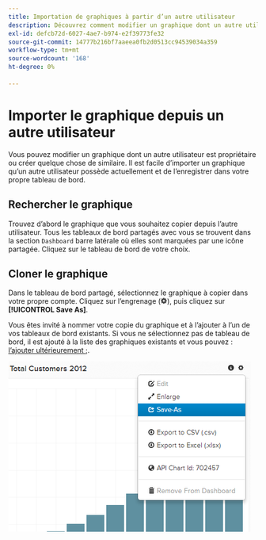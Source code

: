 ```yaml
---
title: Importation de graphiques à partir d’un autre utilisateur
description: Découvrez comment modifier un graphique dont un autre utilisateur est propriétaire ou créer quelque chose de similaire.
exl-id: defcb72d-6027-4ae7-b974-e2f39773fe32
source-git-commit: 14777b216bf7aaeea0fb2d0513cc94539034a359
workflow-type: tm+mt
source-wordcount: '168'
ht-degree: 0%

---
```


# Importer le graphique depuis un autre utilisateur

Vous pouvez modifier un graphique dont un autre utilisateur est propriétaire ou créer quelque chose de similaire. Il est facile d’importer un graphique qu’un autre utilisateur possède actuellement et de l’enregistrer dans votre propre tableau de bord.

## Rechercher le graphique

Trouvez d’abord le graphique que vous souhaitez copier depuis l’autre utilisateur. Tous les tableaux de bord partagés avec vous se trouvent dans la section `Dashboard` barre latérale où elles sont marquées par une icône partagée. Cliquez sur le tableau de bord de votre choix.

## Cloner le graphique

Dans le tableau de bord partagé, sélectionnez le graphique à copier dans votre propre compte. Cliquez sur l’engrenage (![](../../assets/gear-icon.png)), puis cliquez sur **[!UICONTROL Save As]**.

Vous êtes invité à nommer votre copie du graphique et à l’ajouter à l’un de vos tableaux de bord existants. Si vous ne sélectionnez pas de tableau de bord, il est ajouté à la liste des graphiques existants et vous pouvez : [l’ajouter ultérieurement ;](../../data-user/dashboards/add-charts-dashboard.md).

![total des clients](../../assets/total-customers.png)

